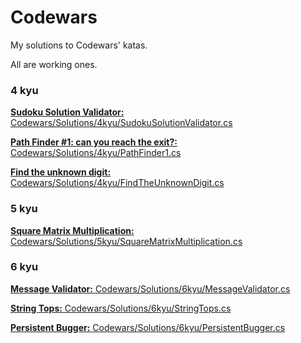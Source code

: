 # Codewars
My solutions to Codewars' katas.

All are working ones.
### 4 kyu

[**Sudoku Solution Validator:** ](https://www.codewars.com/kata/529bf0e9bdf7657179000008) [Codewars/Solutions/4kyu/SudokuSolutionValidator.cs](Codewars/Solutions/4kyu/SudokuSolutionValidator.cs)

[**Path Finder #1: can you reach the exit?:** ](https://www.codewars.com/kata/5765870e190b1472ec0022a2) [Codewars/Solutions/4kyu/PathFinder1.cs](Codewars/Solutions/4kyu/PathFinder1.cs)

[**Find the unknown digit:** ](https://www.codewars.com/kata/546d15cebed2e10334000ed9) [Codewars/Solutions/4kyu/FindTheUnknownDigit.cs](Codewars/Solutions/4kyu/FindTheUnknownDigit.cs)

### 5 kyu

[**Square Matrix Multiplication:** ](https://www.codewars.com/kata/5263a84ffcadb968b6000513) [Codewars/Solutions/5kyu/SquareMatrixMultiplication.cs](Codewars/Solutions/5kyu/SquareMatrixMultiplication.cs)

### 6 kyu

[**Message Validator:** ](https://www.codewars.com/kata/5fc7d2d2682ff3000e1a3fbc) [Codewars/Solutions/6kyu/MessageValidator.cs](Codewars/Solutions/6kyu/MessageValidator.cs)

[**String Tops:** ](https://www.codewars.com/kata/59b7571bbf10a48c75000070) [Codewars/Solutions/6kyu/StringTops.cs](Codewars/Solutions/6kyu/StringTops.cs)

[**Persistent Bugger:** ](https://www.codewars.com/kata/55bf01e5a717a0d57e0000ec) [Codewars/Solutions/6kyu/PersistentBugger.cs](Codewars/Solutions/6kyu/PersistentBugger.cs)

